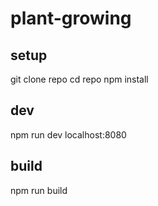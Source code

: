 # plant-growing
## setup
git clone repo
cd repo
npm install

## dev
npm run dev
localhost:8080

## build
npm run build
